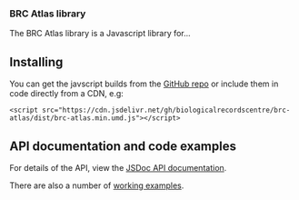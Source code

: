 ### BRC Atlas library
The BRC Atlas library is a Javascript library for...

## Installing
You can get the javscript builds from 
the [GitHub repo](https://github.com/BiologicalRecordsCentre/brc-atlas/tree/master/dist)
or include them in code directly from a CDN, e.g:
```
<script src="https://cdn.jsdelivr.net/gh/biologicalrecordscentre/brc-atlas/dist/brc-atlas.min.umd.js"></script>
```

## API documentation and code examples
For details of the API, view the [JSDoc API documentation](https://biologicalrecordscentre.github.io/brc-atlas/docs/api/).

There are also a number of [working examples](https://biologicalrecordscentre.github.io/brc-atlas/docs/readme.md).
